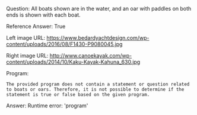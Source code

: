 Question: All boats shown are in the water, and an oar with paddles on both ends is shown with each boat.

Reference Answer: True

Left image URL: https://www.bedardyachtdesign.com/wp-content/uploads/2016/08/F1430-P9080045.jpg

Right image URL: http://www.canoekayak.com/wp-content/uploads/2014/10/Kaku-Kayak-Kahuna_630.jpg

Program:

```
The provided program does not contain a statement or question related to boats or oars. Therefore, it is not possible to determine if the statement is true or false based on the given program.
```
Answer: Runtime error: 'program'

